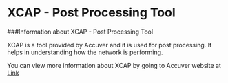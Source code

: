 # XCAP - Post Processing Tool
###Information about XCAP - Post Processing Tool

XCAP is a tool provided by Accuver and it is used for post processing. It helps in understanding how the network is performing.

You can view more information about XCAP by going to Accuver website at [Link](www.accuver.com)
